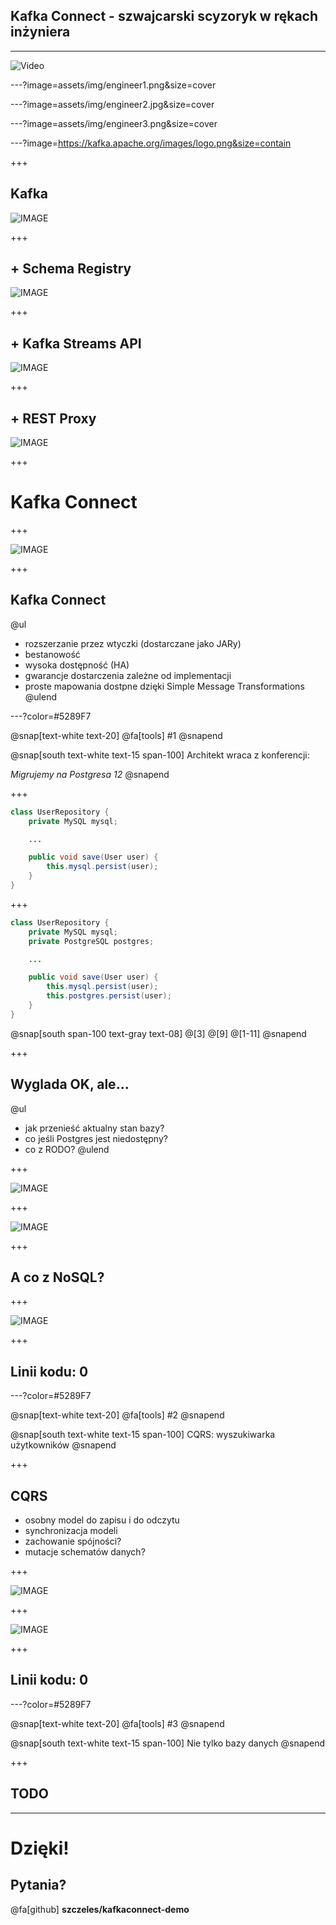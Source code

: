 ## Kafka Connect - szwajcarski scyzoryk w rękach inżyniera

---

![Video](https://player.vimeo.com/video/368358191)

---?image=assets/img/engineer1.png&size=cover

---?image=assets/img/engineer2.jpg&size=cover

---?image=assets/img/engineer3.png&size=cover

---?image=https://kafka.apache.org/images/logo.png&size=contain

+++

## Kafka

![IMAGE](https://szczeles.github.io/images/Kafka.svg)

+++

## + Schema Registry

![IMAGE](https://szczeles.github.io/images/Kafka_SR.svg)

+++

## + Kafka Streams API

![IMAGE](https://szczeles.github.io/images/Kafka_SR_Streams.svg)

+++

## + REST Proxy

![IMAGE](https://szczeles.github.io/images/Kafka_SR_Streams_Rest.svg)

+++

# Kafka Connect

+++

![IMAGE](https://szczeles.github.io/images/Kafka_Connect.svg)

+++

## Kafka Connect

@ul
- rozszerzanie przez wtyczki (dostarczane jako JARy)
- bestanowość
- wysoka dostępność (HA)
- gwarancje dostarczenia zależne od implementacji
- proste mapowania dostpne dzięki Simple Message Transformations
@ulend

---?color=#5289F7

@snap[text-white text-20]
@fa[tools] #1
@snapend

@snap[south text-white text-15 span-100]
Architekt wraca z konferencji:

_Migrujemy na Postgresa 12_
@snapend

+++

```java
class UserRepository {
    private MySQL mysql;

    ...

    public void save(User user) {
        this.mysql.persist(user);
    }
}
```

+++

```java
class UserRepository {
    private MySQL mysql;
    private PostgreSQL postgres;

    ...

    public void save(User user) {
        this.mysql.persist(user);
        this.postgres.persist(user);
    }
}
```
@snap[south span-100 text-gray text-08]
@[3]
@[9]
@[1-11]
@snapend

+++

## Wyglada OK, ale...

@ul
- jak przenieść aktualny stan bazy?
- co jeśli Postgres jest niedostępny?
- co z RODO?
@ulend

+++

![IMAGE](https://szczeles.github.io/images/App_Sync.svg)

+++

![IMAGE](https://szczeles.github.io/images/App_Sync_Kafka.svg)

+++

## A co z NoSQL?

+++

![IMAGE](https://szczeles.github.io/images/NoSQL.svg)

+++

## Linii kodu: 0

---?color=#5289F7

@snap[text-white text-20]
@fa[tools] #2
@snapend

@snap[south text-white text-15 span-100]
CQRS: wyszukiwarka użytkowników
@snapend

+++

## CQRS

* osobny model do zapisu i do odczytu
* synchronizacja modeli
* zachowanie spójności?
* mutacje schematów danych?

+++

![IMAGE](https://szczeles.github.io/images/ES.svg)


+++

![IMAGE](https://szczeles.github.io/images/ES_S3.svg)

+++

## Linii kodu: 0

---?color=#5289F7

@snap[text-white text-20]
@fa[tools] #3
@snapend

@snap[south text-white text-15 span-100]
Nie tylko bazy danych
@snapend

+++

## TODO


---

# Dzięki!

## Pytania?

@fa[github] **szczeles/kafkaconnect-demo**
